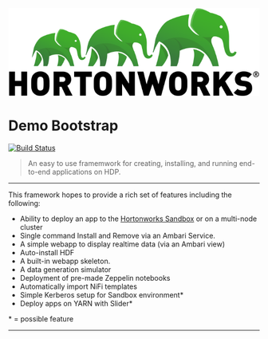 
![Logo](readme-assets/logo.png)

# Demo Bootstrap

[![Build Status](https://travis-ci.org/ZacBlanco/hdp-demo-bootstrap.svg?branch=master)](https://travis-ci.org/ZacBlanco/hdp-demo-bootstrap)


> An easy to use framemwork for creating, installing, and running end-to-end applications on HDP.

------------------------------

This framework hopes to provide a rich set of features including the following:

- Ability to deploy an app to the [Hortonworks Sandbox](http://hortonworks.com/products/sandbox/) or on a multi-node cluster
- Single command Install and Remove via an Ambari Service.
- A simple webapp to display realtime data (via an Ambari view)
- Auto-install HDF
- A built-in webapp skeleton.
- A data generation simulator
- Deployment of pre-made Zeppelin notebooks
- Automatically import NiFi templates
- Simple Kerberos setup for Sandbox environment*
- Deploy apps on YARN with Slider*

\* = possible feature

------------------------------------
